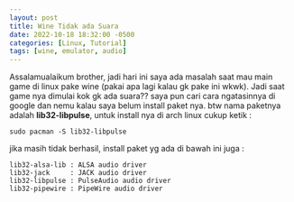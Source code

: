 ```yaml
---
layout: post
title: Wine Tidak ada Suara
date: 2022-10-18 18:32:00 -0500
categories: [Linux, Tutorial]
tags: [wine, emulator, audio]
---
```

Assalamualaikum brother, jadi hari ini saya ada masalah saat mau main game di linux pake wine (pakai apa lagi kalau gk pake ini wkwk). Jadi saat game nya dimulai kok gk ada suara?? saya pun cari cara ngatasinnya di google dan nemu kalau saya belum install paket nya. btw nama paketnya adalah **lib32-libpulse**, untuk install nya di arch linux cukup ketik :<br>
```terminal
sudo pacman -S lib32-libpulse
```
jika masih tidak berhasil, install paket yg ada di bawah ini juga :
```
lib32-alsa-lib : ALSA audio driver
lib32-jack     : JACK audio driver
lib32-libpulse : PulseAudio audio driver
lib32-pipewire : PipeWire audio driver
```
